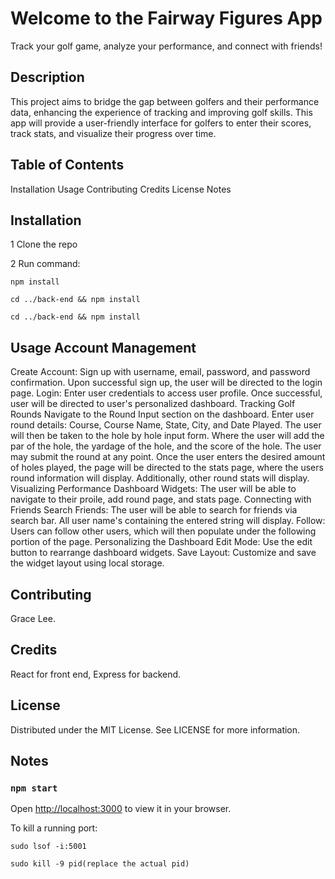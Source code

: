 # Welcome to the Fairway Figures App

Track your golf game, analyze your performance, and connect with friends!

## Description 
This project aims to bridge the gap between golfers and their performance data, enhancing the experience of tracking and improving golf skills. This app will provide a user-friendly interface for golfers to enter their scores, track stats, and visualize their progress over time.


## Table of Contents
  Installation
  Usage
  Contributing
  Credits
  License
  Notes

## Installation

1 Clone the repo

2 Run command:

    npm install

    cd ../back-end && npm install
    
    cd ../back-end && npm install


## Usage Account Management
Create Account: 
    Sign up with username, email, password, and password confirmation. Upon successful sign up, the user will be directed to the login page.
    Login: Enter user credentials to access user profile. Once successful, user will be directed to user's personalized dashboard.
Tracking Golf Rounds
    Navigate to the Round Input section on the dashboard.
    Enter user round details: Course, Course Name, State, City, and Date Played. The user will then be taken to the hole by hole input form. Where the user will add the par of the hole, the yardage of the hole, and the score of the hole. 
    The user may submit the round at any point. Once the user enters the desired amount of holes played, the page will be directed to the stats page, where the users round information will display. Additionally, other round stats will display. 
Visualizing Performance
    Dashboard Widgets: The user will be able to navigate to their proile, add round page, and stats page.
Connecting with Friends
    Search Friends: The user will be able to search for friends via search bar. All user name's containing the entered string will display. 
    Follow: Users can follow other users, which will then populate under the following portion of the page. 
Personalizing the Dashboard
    Edit Mode: Use the edit button to rearrange dashboard widgets.
  Save Layout: Customize and save the widget layout using local storage.

## Contributing 
Grace Lee.

## Credits 
React for front end, Express for backend. 

## License 
Distributed under the MIT License. See LICENSE for more information.

## Notes
### `npm start`

Open [http://localhost:3000](http://localhost:3000) to view it in your browser.

To kill a running port: 

    sudo lsof -i:5001

    sudo kill -9 pid(replace the actual pid)
